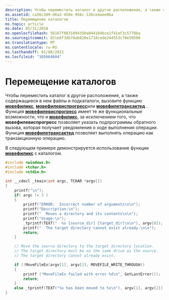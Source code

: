 ```yaml
---
description: Чтобы переместить каталог в другое расположение, а также содержащиеся в нем файлы и подкаталоги, вызовите функцию Мовефиликс, Мовефилевиспрогресс или Мовефилетрансактед.
ms.assetid: ca56c109-d6a3-456e-956c-126ce4aee8ba
title: Перемещение каталогов
ms.topic: article
ms.date: 05/31/2018
ms.openlocfilehash: 56167f0831894350a044104bce1f41ef3c5770ba
ms.sourcegitcommit: 831e8f3db78ab820e1710cede244553c70e50500
ms.translationtype: MT
ms.contentlocale: ru-RU
ms.lasthandoff: 01/08/2021
ms.locfileid: "105664604"
---
```

# <a name="moving-directories"></a>Перемещение каталогов

Чтобы переместить каталог в другое расположение, а также содержащиеся в нем файлы и подкаталоги, вызовите функцию [**мовефиликс**](/windows/desktop/api/WinBase/nf-winbase-movefileexa), [**мовефилевиспрогресс**](/windows/desktop/api/WinBase/nf-winbase-movefilewithprogressa)или [**мовефилетрансактед**](/windows/desktop/api/WinBase/nf-winbase-movefiletransacteda) . Функция [**мовефилевиспрогресс**](/windows/desktop/api/WinBase/nf-winbase-movefilewithprogressa) имеет те же функциональные возможности, что и [**мовефиликс**](/windows/desktop/api/WinBase/nf-winbase-movefileexa), за исключением того, что **мовефилевиспрогресс** позволяет указать подпрограммы обратного вызова, которая получает уведомления о ходе выполнения операции. Функция [**мовефилетрансактед**](/windows/desktop/api/WinBase/nf-winbase-movefiletransacteda) позволяет выполнять операцию как транзакционную операцию.

В следующем примере демонстрируется использование функции [**мовефиликс**](/windows/desktop/api/WinBase/nf-winbase-movefileexa) с каталогом.


```C++
#include <windows.h>
#include <tchar.h>
#include <stdio.h>

int __cdecl _tmain(int argc, TCHAR *argv[])
{
    printf("\n");
    if( argc != 3 )
    {
        printf("ERROR:  Incorrect number of arguments\n\n");
        printf("Description:\n");
        printf("  Moves a directory and its contents\n\n");
        printf("Usage:\n");
        _tprintf(TEXT("  %s [source_dir] [target_dir]\n\n"), argv[0]);
        printf("  The target directory cannot exist already.\n\n");
        return;
    }

    // Move the source directory to the target directory location.
    // The target directory must be on the same drive as the source.
    // The target directory cannot already exist.

    if (!MoveFileEx(argv[1], argv[2], MOVEFILE_WRITE_THROUGH))
    { 
        printf ("MoveFileEx failed with error %d\n", GetLastError());
        return;
    }
    else _tprintf(TEXT("%s has been moved to %s\n"), argv[1], argv[2]);
}
```



 

 



